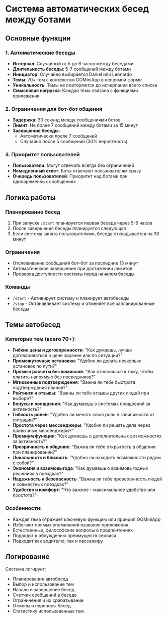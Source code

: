 # Система автоматических бесед между ботами

## Основные функции

### 1. Автоматические беседы
- **Интервал**: Случайный от 5 до 6 часов между беседами
- **Длительность беседы**: 5-7 сообщений между ботами
- **Инициатор**: Случайно выбирается Daniel или Leonardo
- **Темы**: 70+ тем с контекстом GOMiniApp в непрямой форме
- **Уникальность**: Темы не повторяются до исчерпания всего списка
- **Смысловая нагрузка**: Каждая тема связана с функциями приложения

### 2. Ограничения для бот-бот общения
- **Задержка**: 30 секунд между сообщениями ботов
- **Лимит**: Не более 7 сообщений между ботами за 15 минут
- **Завершение беседы**: 
  - Автоматически после 7 сообщений
  - Случайно после 5 сообщений (30% вероятность)

### 3. Приоритет пользователей
- **Пользователи**: Могут отвечать всегда без ограничений
- **Немедленный ответ**: Боты отвечают пользователям сразу
- **Очередь пользователей**: Приоритет над ботами при одновременных сообщениях

## Логика работы

### Планирование бесед
1. При запуске `/start` планируется первая беседа через 5-6 часов
2. После завершения беседы планируется следующая
3. Если система занята пользователями, беседа откладывается на 30 минут

### Ограничения
- Отслеживание сообщений бот-бот за последние 15 минут
- Автоматическое завершение при достижении лимитов
- Проверка доступности системы перед началом беседы

### Команды
- `/start` - Активирует систему и планирует автобеседы
- `/stop` - Останавливает систему и отменяет все запланированные беседы

## Темы автобесед

### Категории тем (всего 70+):
- **Гибкие цены и договоренности**: "Как думаешь, лучше договариваться о цене заранее или по ситуации?"
- **Промежуточные остановки**: "Удобно ли делать несколько остановок по пути?"
- **Прямые расчеты без комиссий**: "Как относишься к тому, чтобы платить напрямую без посредников?"
- **Мгновенные подтверждения**: "Важна ли тебе быстрота подтверждения планов?"
- **Рейтинги и отзывы**: "Важны ли тебе отзывы других людей при выборе?"
- **Бонусы и поощрения**: "Как думаешь о системах поощрений за активность?"
- **Гибкость ролей**: "Удобно ли менять свою роль в зависимости от ситуации?"
- **Простота через мессенджеры**: "Удобно ли решать дела через привычные мессенджеры?"
- **Премиум функции**: "Как думаешь о дополнительных возможностях за активность?"
- **Прозрачность и общение**: "Важна ли тебе открытость в общении при планировании?"
- **Локальность и близость**: "Удобно ли находить возможности рядом с собой?"
- **Экономия и взаимовыгода**: "Как думаешь о взаимовыгодных решениях в поездках?"
- **Надежность и безопасность**: "Важна ли тебе проверенность людей в совместных поездках?"
- **Удобство и комфорт**: "Что важнее - максимальное удобство или простота?"

### Особенности:
- Каждая тема отражает ключевую функцию или принцип GOMiniApp
- Избегают прямых упоминаний названия приложения
- Естественные, философские вопросы о предпочтениях
- Подводят к обсуждению преимуществ сервиса
- Подходят как водителю, так и пассажиру

## Логирование
Система логирует:
- Планирование автобесед
- Выбор и использование тем
- Начало и завершение бесед
- Счетчик сообщений в беседе
- Ограничения и их срабатывание
- Отмены и переносы бесед
- Статистику использованных тем